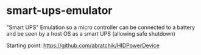 # smart-ups-emulator
"Smart UPS" Emulation so a micro controller can be connected to a battery and be seen by a host OS as a smart UPS (allowing safe shutdown)

Starting point: https://github.com/abratchik/HIDPowerDevice
